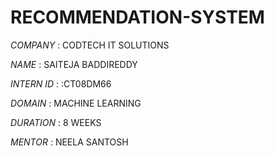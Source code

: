 # RECOMMENDATION-SYSTEM

*COMPANY* : CODTECH  IT SOLUTIONS

*NAME* : SAITEJA BADDIREDDY

*INTERN ID* : :CT08DM66

*DOMAIN* : MACHINE LEARNING

*DURATION* : 8 WEEKS

*MENTOR* : NEELA SANTOSH


